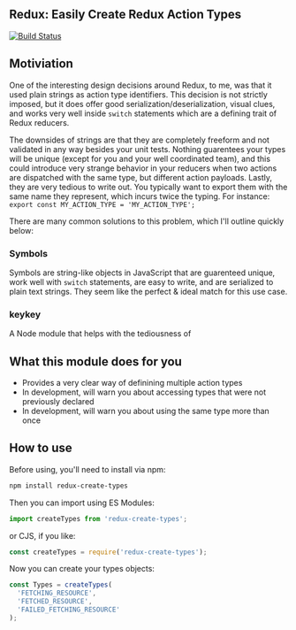Redux: Easily Create Redux Action Types
---------------------------------------

[![Build Status](https://travis-ci.org/tbranyen/redux-create-types.svg?branch=add-in-travis)](https://travis-ci.org/tbranyen/redux-create-types)

## Motiviation

One of the interesting design decisions around Redux, to me, was that it used
plain strings as action type identifiers. This decision is not strictly
imposed, but it does offer good serialization/deserialization, visual clues,
and works very well inside `switch` statements which are a defining trait of
Redux reducers.

The downsides of strings are that they are completely freeform and not
validated in any way besides your unit tests. Nothing guarentees your types
will be unique (except for you and your well coordinated team), and this could
introduce very strange behavior in your reducers when two actions are
dispatched with the same type, but different action payloads. Lastly, they are
very tedious to write out. You typically want to export them with the same name
they represent, which incurs twice the typing. For instance: `export const
MY_ACTION_TYPE = 'MY_ACTION_TYPE';`

There are many common solutions to this problem, which I'll outline quickly
below:

### Symbols

Symbols are string-like objects in JavaScript that are guarenteed unique, work
well with `switch` statements, are easy to write, and are serialized to plain
text strings. They seem like the perfect & ideal match for this use case.

### keykey

A Node module that helps with the tediousness of 

## What this module does for you

- Provides a very clear way of definining multiple action types
- In development, will warn you about accessing types that were not previously declared
- In development, will warn you about using the same type more than once

## How to use

Before using, you'll need to install via npm:

``` sh
npm install redux-create-types
```

Then you can import using ES Modules:

``` js
import createTypes from 'redux-create-types';
```

or CJS, if you like:

``` js
const createTypes = require('redux-create-types');
```

Now you can create your types objects:

``` js
const Types = createTypes(
  'FETCHING_RESOURCE',
  'FETCHED_RESOURCE',
  'FAILED_FETCHING_RESOURCE'
);
```
